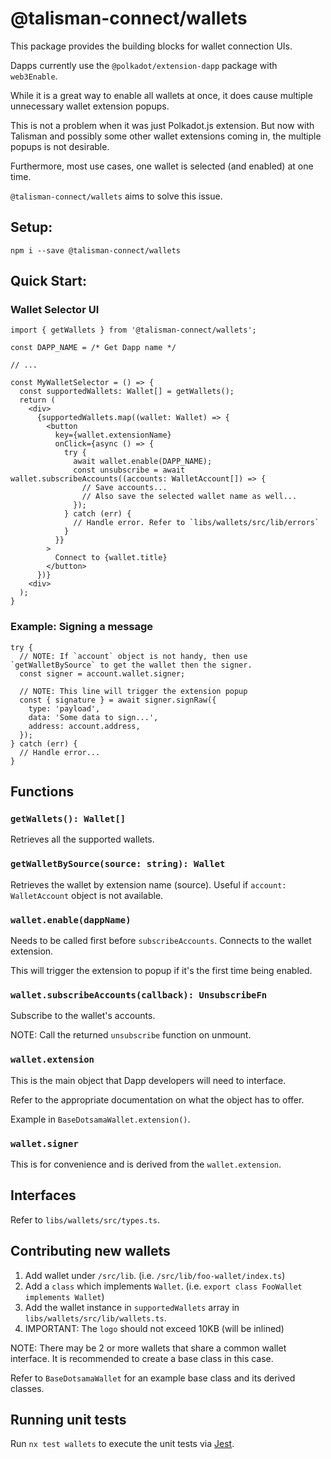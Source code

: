 # @talisman-connect/wallets

This package provides the building blocks for wallet connection UIs.

Dapps currently use the `@polkadot/extension-dapp` package with `web3Enable`.

While it is a great way to enable all wallets at once, it does cause multiple unnecessary wallet extension popups.

This is not a problem when it was just Polkadot.js extension. But now with Talisman and possibly some other wallet extensions coming in, the multiple popups is not desirable.

Furthermore, most use cases, one wallet is selected (and enabled) at one time.

`@talisman-connect/wallets` aims to solve this issue.

## Setup:

```
npm i --save @talisman-connect/wallets
```

## Quick Start:

### Wallet Selector UI

```tsx
import { getWallets } from '@talisman-connect/wallets';

const DAPP_NAME = /* Get Dapp name */

// ...

const MyWalletSelector = () => {
  const supportedWallets: Wallet[] = getWallets();
  return (
    <div>
      {supportedWallets.map((wallet: Wallet) => {
        <button
          key={wallet.extensionName}
          onClick={async () => {
            try {
              await wallet.enable(DAPP_NAME);
              const unsubscribe = await wallet.subscribeAccounts((accounts: WalletAccount[]) => {
                // Save accounts...
                // Also save the selected wallet name as well...
              });
            } catch (err) {
              // Handle error. Refer to `libs/wallets/src/lib/errors`
            }
          }}
        >
          Connect to {wallet.title}
        </button>
      })}
    <div>
  );
}
```

### Example: Signing a message

```tsx
try {
  // NOTE: If `account` object is not handy, then use `getWalletBySource` to get the wallet then the signer.
  const signer = account.wallet.signer;

  // NOTE: This line will trigger the extension popup
  const { signature } = await signer.signRaw({
    type: 'payload',
    data: 'Some data to sign...',
    address: account.address,
  });
} catch (err) {
  // Handle error...
}
```

## Functions

### `getWallets(): Wallet[]`

Retrieves all the supported wallets.

### `getWalletBySource(source: string): Wallet`

Retrieves the wallet by extension name (source). Useful if `account: WalletAccount` object is not available.

### `wallet.enable(dappName)`

Needs to be called first before `subscribeAccounts`. Connects to the wallet extension.

This will trigger the extension to popup if it's the first time being enabled.

### `wallet.subscribeAccounts(callback): UnsubscribeFn`

Subscribe to the wallet's accounts.

NOTE: Call the returned `unsubscribe` function on unmount.

### `wallet.extension`

This is the main object that Dapp developers will need to interface.

Refer to the appropriate documentation on what the object has to offer.

Example in `BaseDotsamaWallet.extension()`.

### `wallet.signer`

This is for convenience and is derived from the `wallet.extension`.

## Interfaces

Refer to `libs/wallets/src/types.ts`.

## Contributing new wallets

1. Add wallet under `/src/lib`. (i.e. `/src/lib/foo-wallet/index.ts`)
2. Add a `class` which implements `Wallet`. (i.e. `export class FooWallet implements Wallet`)
3. Add the wallet instance in `supportedWallets` array in `libs/wallets/src/lib/wallets.ts`.
4. IMPORTANT: The `logo` should not exceed 10KB (will be inlined)

NOTE: There may be 2 or more wallets that share a common wallet interface. It is recommended to create a base class in this case.

Refer to `BaseDotsamaWallet` for an example base class and its derived classes.

## Running unit tests

Run `nx test wallets` to execute the unit tests via [Jest](https://jestjs.io).
